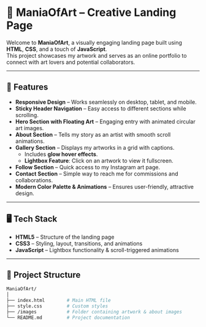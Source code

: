 # 🎨 ManiaOfArt – Creative Landing Page  

Welcome to **ManiaOfArt**, a visually engaging landing page built using **HTML**, **CSS**, and a touch of **JavaScript**.  
This project showcases my artwork and serves as an online portfolio to connect with art lovers and potential collaborators.  

---

## 🚀 Features  
- **Responsive Design** – Works seamlessly on desktop, tablet, and mobile.  
- **Sticky Header Navigation** – Easy access to different sections while scrolling.  
- **Hero Section with Floating Art** – Engaging entry with animated circular art images.  
- **About Section** – Tells my story as an artist with smooth scroll animations.  
- **Gallery Section** – Displays my artworks in a grid with captions.  
  - Includes **glow hover effects**.  
  - **Lightbox Feature**: Click on an artwork to view it fullscreen.  
- **Follow Section** – Quick access to my Instagram art page.  
- **Contact Section** – Simple way to reach me for commissions and collaborations.  
- **Modern Color Palette & Animations** – Ensures user-friendly, attractive design.  

---

## 🖥️ Tech Stack  
- **HTML5** – Structure of the landing page  
- **CSS3** – Styling, layout, transitions, and animations  
- **JavaScript** – Lightbox functionality & scroll-triggered animations  

---

## 📂 Project Structure  
```bash
ManiaOfArt/
│
├── index.html        # Main HTML file
├── style.css         # Custom styles
├── /images           # Folder containing artwork & about images
└── README.md         # Project documentation

